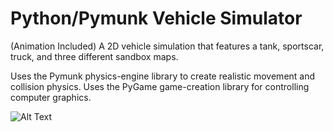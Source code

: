 # Python/Pymunk Vehicle Simulator

(Animation Included) A 2D vehicle simulation that features a tank, sportscar, truck, and three different sandbox maps. 

Uses the Pymunk physics-engine library to create realistic movement and collision physics.
Uses the PyGame game-creation library for controlling computer graphics.

![Alt Text](Animation.gif)
